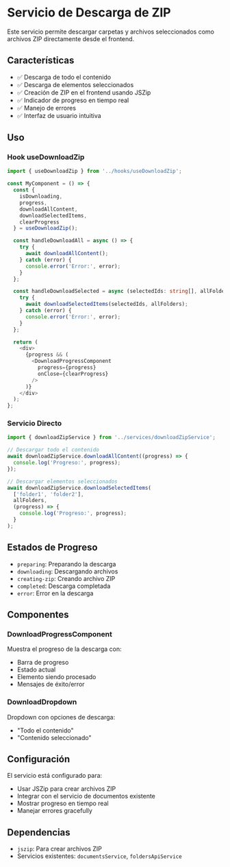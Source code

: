 # Servicio de Descarga de ZIP

Este servicio permite descargar carpetas y archivos seleccionados como archivos ZIP directamente desde el frontend.

## Características

- ✅ Descarga de todo el contenido
- ✅ Descarga de elementos seleccionados
- ✅ Creación de ZIP en el frontend usando JSZip
- ✅ Indicador de progreso en tiempo real
- ✅ Manejo de errores
- ✅ Interfaz de usuario intuitiva

## Uso

### Hook useDownloadZip

```typescript
import { useDownloadZip } from '../hooks/useDownloadZip';

const MyComponent = () => {
  const {
    isDownloading,
    progress,
    downloadAllContent,
    downloadSelectedItems,
    clearProgress
  } = useDownloadZip();

  const handleDownloadAll = async () => {
    try {
      await downloadAllContent();
    } catch (error) {
      console.error('Error:', error);
    }
  };

  const handleDownloadSelected = async (selectedIds: string[], allFolders: Folder[]) => {
    try {
      await downloadSelectedItems(selectedIds, allFolders);
    } catch (error) {
      console.error('Error:', error);
    }
  };

  return (
    <div>
      {progress && (
        <DownloadProgressComponent
          progress={progress}
          onClose={clearProgress}
        />
      )}
    </div>
  );
};
```

### Servicio Directo

```typescript
import { downloadZipService } from '../services/downloadZipService';

// Descargar todo el contenido
await downloadZipService.downloadAllContent((progress) => {
  console.log('Progreso:', progress);
});

// Descargar elementos seleccionados
await downloadZipService.downloadSelectedItems(
  ['folder1', 'folder2'], 
  allFolders,
  (progress) => {
    console.log('Progreso:', progress);
  }
);
```

## Estados de Progreso

- `preparing`: Preparando la descarga
- `downloading`: Descargando archivos
- `creating-zip`: Creando archivo ZIP
- `completed`: Descarga completada
- `error`: Error en la descarga

## Componentes

### DownloadProgressComponent

Muestra el progreso de la descarga con:
- Barra de progreso
- Estado actual
- Elemento siendo procesado
- Mensajes de éxito/error

### DownloadDropdown

Dropdown con opciones de descarga:
- "Todo el contenido"
- "Contenido seleccionado"

## Configuración

El servicio está configurado para:
- Usar JSZip para crear archivos ZIP
- Integrar con el servicio de documentos existente
- Mostrar progreso en tiempo real
- Manejar errores gracefully

## Dependencias

- `jszip`: Para crear archivos ZIP
- Servicios existentes: `documentsService`, `foldersApiService`
